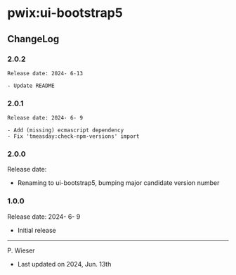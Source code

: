 # pwix:ui-bootstrap5

## ChangeLog

### 2.0.2

    Release date: 2024- 6-13

    - Update README

### 2.0.1

    Release date: 2024- 6- 9

    - Add (missing) ecmascript dependency
    - Fix 'tmeasday:check-npm-versions' import

### 2.0.0

Release date:

- Renaming to ui-bootstrap5, bumping major candidate version number

### 1.0.0

Release date: 2024- 6- 9

- Initial release

---
P. Wieser
- Last updated on 2024, Jun. 13th
